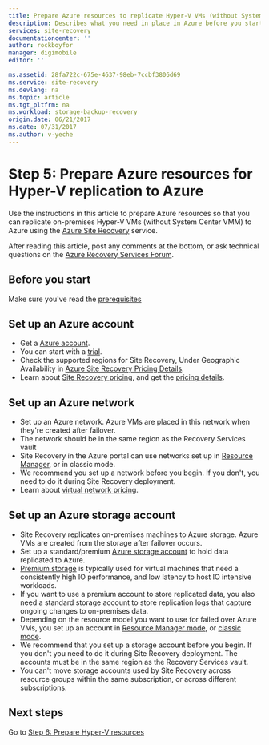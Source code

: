 ```yaml
---
title: Prepare Azure resources to replicate Hyper-V VMs (without System Center VMM) to Azure using Azure Site Recovery| Azure
description: Describes what you need in place in Azure before you start replicating Hyper-V VMs (Without VMM) to Azure using Azure Site Recovery
services: site-recovery
documentationcenter: ''
author: rockboyfor
manager: digimobile
editor: ''

ms.assetid: 28fa722c-675e-4637-98eb-7ccbf3806d69
ms.service: site-recovery
ms.devlang: na
ms.topic: article
ms.tgt_pltfrm: na
ms.workload: storage-backup-recovery
origin.date: 06/21/2017
ms.date: 07/31/2017
ms.author: v-yeche
---
```


# Step 5: Prepare Azure resources for Hyper-V replication to Azure

Use the instructions in this article to prepare Azure resources so that you can replicate on-premises Hyper-V VMs (without System Center VMM) to Azure using the [Azure Site Recovery](site-recovery-overview.md) service.

After reading this article, post any comments at the bottom, or ask technical questions on the [Azure Recovery Services Forum](https://social.msdn.microsoft.com/Forums/en-US/home?forum=hypervrecovmgr).

## Before you start

Make sure you've read the [prerequisites](hyper-v-site-walkthrough-prerequisites.md)

## Set up an Azure account

- Get a [Azure account](http://azure.microsoft.com/).
- You can start with a [trial](https://www.azure.cn/pricing/1rmb-trial/).
- Check the supported regions for Site Recovery, Under Geographic Availability in [Azure Site Recovery Pricing Details](https://www.azure.cn/pricing/details/site-recovery/).
- Learn about [Site Recovery pricing](site-recovery-faq.md#pricing), and get the [pricing details](https://www.azure.cn/pricing/details/site-recovery/).

## Set up an Azure network

- Set up an Azure network. Azure VMs are placed in this network when they're created after failover.
- The network should be in the same region as the Recovery Services vault
- Site Recovery in the Azure portal can use networks set up in [Resource Manager](../resource-manager-deployment-model.md), or in classic mode.
- We recommend you set up a network before you begin. If you don't, you need to do it during Site Recovery deployment.
- Learn about [virtual network pricing](https://www.azure.cn/pricing/details/networking/).

## Set up an Azure storage account

- Site Recovery replicates on-premises machines to Azure storage. Azure VMs are created from the storage after failover occurs.
- Set up a standard/premium [Azure storage account](../storage/storage-create-storage-account.md#create-a-storage-account) to hold data replicated to Azure.
- [Premium storage](../storage/storage-premium-storage.md) is typically used for virtual machines that need a consistently high IO performance, and low latency to host IO intensive workloads.
- If you want to use a premium account to store replicated data, you also need a standard storage account to store replication logs that capture ongoing changes to on-premises data.
- Depending on the resource model you want to use for failed over Azure VMs, you set up an account in [Resource Manager mode](../storage/storage-create-storage-account.md), or [classic mode](../storage/storage-create-storage-account-classic-portal.md).
- We recommend that you set up a storage account before you begin. If you don't you need to do it during Site Recovery deployment. The accounts must be in the same region as the Recovery Services vault.
- You can't move storage accounts used by Site Recovery across resource groups within the same subscription, or across different subscriptions.

## Next steps

Go to [Step 6: Prepare Hyper-V resources](hyper-v-site-walkthrough-prepare-hyper-v.md)

<!--Update_Description: new article about walkthrought prepare azure from hyper-v to azure  -->